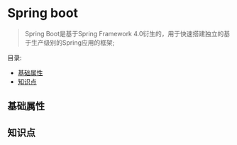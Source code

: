# Spring boot <!-- omit in toc -->

> Spring Boot是基于Spring Framework 4.0衍生的，用于快速搭建独立的基于生产级别的Spring应用的框架;

目录:

- [基础属性](#基础属性)
- [知识点](#知识点)

## 基础属性

## 知识点
